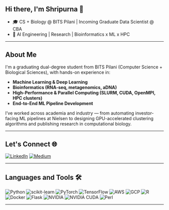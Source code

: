 ## Hi there, I'm Shripurna 👋

- 🎓 CS + Biology @ BITS Pilani | Incoming Graduate Data Scientist @ CBA  
- 🚀 AI Engineering | Research | Bioinformatics x ML x HPC
----

<!--![Profile Views](https://komarev.com/ghpvc/?username=tacocat0200) -->


## About Me

I'm a graduating dual-degree student from BITS Pilani (Computer Science + Biological Sciences), with hands-on experience in:

- **Machine Learning & Deep Learning**
- **Bioinformatics (RNA-seq, metagenomics, aDNA)**
- **High-Performance & Parallel Computing (SLURM, CUDA, OpenMPI, HPC clusters)**
- **End-to-End ML Pipeline Development**

I’ve worked across academia and industry — from automating investor-facing ML pipelines at Nielsen to designing GPU-accelerated clustering algorithms and publishing research in computational biology.


---

## Let's Connect 🌐

[![LinkedIn](https://img.shields.io/badge/LinkedIn-Connect-blue)](https://www.linkedin.com/in/shripurna-gangopadhyay/)
[![Medium](https://img.shields.io/badge/Medium-Follow-green)](https://medium.com/@f20200603)

---

## Languages and Tools 🛠️

![Python](https://img.shields.io/badge/-Python-3776AB?logo=python&logoColor=white)
![scikit-learn](https://img.shields.io/badge/-scikit--learn-F7931E?logo=scikit-learn&logoColor=white)
![PyTorch](https://img.shields.io/badge/-PyTorch-EE4C2C?logo=pytorch&logoColor=white)
![TensorFlow](https://img.shields.io/badge/-TensorFlow-FF6F00?logo=tensorflow&logoColor=white)
![AWS](https://img.shields.io/badge/-AWS-232F3E?logo=amazon-aws&logoColor=white)
![GCP](https://img.shields.io/badge/-GCP-4285F4?logo=google-cloud&logoColor=white)
![R](https://img.shields.io/badge/-R-276DC3?logo=r&logoColor=white)
![Docker](https://img.shields.io/badge/-Docker-2496ED?logo=docker&logoColor=white)
![Flask](https://img.shields.io/badge/-Flask-000000?logo=flask&logoColor=white)
![NVIDIA](https://img.shields.io/badge/-NVIDIA-76B900?logo=nvidia&logoColor=white)
![NVIDIA CUDA](https://img.shields.io/badge/-NVIDIA%20CUDA-76B900?logo=nvidia&logoColor=white)
![Perl](https://img.shields.io/badge/-Perl-39457E?logo=perl&logoColor=white)


---

<!---## Certifications and Badges 🏅

- [Add emoji and link to your certifications or badges]

---

Feel free to explore my repositories and reach out to connect or collaborate!
